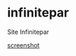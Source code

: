 # infinitepar
Site Infinitepar

[screenshot](https://github.com/DevHouse-BR/infinitepar/blob/master/screenshots/Infinitepar%20%20%20Investiment%20Partners.png?raw=true "Infinitepar Investiment Partners Screenshot")
